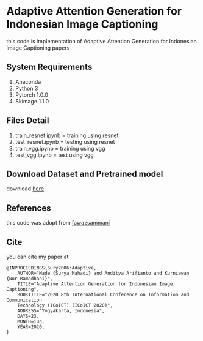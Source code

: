 # Adaptive Attention Generation for Indonesian Image Captioning
this code is implementation of Adaptive Attention Generation for Indonesian Image Captioning papers

## System Requirements
1. Anaconda
2. Python 3
3. Pytorch 1.0.0
4. Skimage 1.1.0

## Files Detail
1. train_resnet.ipynb = training using resnet
2. test_resnet.ipynb = testing using resnet
3. train_vgg.ipynb = training using vgg
4. test_vgg.ipynb = test using vgg

## Download Dataset and Pretrained model
download [here](https://drive.google.com/drive/u/2/folders/11BtRAunJN5tWIcDIzoh5WR3NTQyuJkQL)

## References
this code was adopt from [fawazsammani](https://github.com/fawazsammani/knowing-when-to-look-adaptive-attention)

## Cite
you can cite my paper at
```
@INPROCEEDINGS{Sury2006:Adaptive,
    AUTHOR="Made {Surya Mahadi} and Anditya Arifianto and Kurniawan {Nur Ramadhani}",
    TITLE="Adaptive Attention Generation for Indonesian Image Captioning",
    BOOKTITLE="2020 8th International Conference on Information and Communication
    Technology (ICoICT) (ICoICT 2020)",
    ADDRESS="Yogyakarta, Indonesia",
    DAYS=23,
    MONTH=jun,
    YEAR=2020,
}
```

